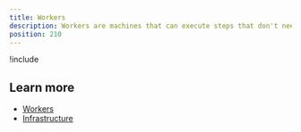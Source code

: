```yaml
---
title: Workers
description: Workers are machines that can execute steps that don't need to be performed on the Octopus Deploy Server or deployment targets.
position: 210
---
```


!include <workers>

## Learn more

- [Workers](/docs/infrastructure/workers/index.md)
- [Infrastructure](/docs/infrastructure/index.md)
